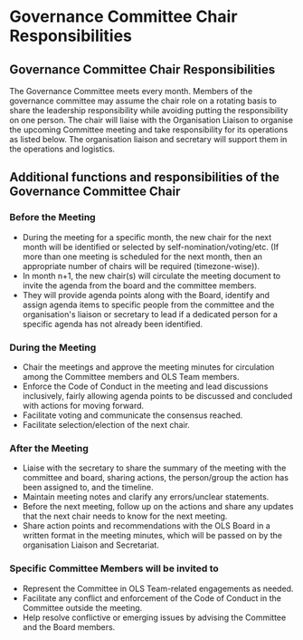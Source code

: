 # Governance Committee Chair Responsibilities

## Governance Committee Chair Responsibilities

The Governance Committee meets every month. Members of the governance committee may assume the chair role on a rotating basis to share the leadership responsibility while avoiding putting the responsibility on one person. The chair will liaise with the Organisation Liaison to organise the upcoming Committee meeting and take responsibility for its operations as listed below. The organisation liaison and secretary will support them in the operations and logistics.

## Additional functions and responsibilities of the Governance Committee Chair

### Before the Meeting

- During the meeting for a specific month, the new chair for the next month will be identified or selected by self-nomination/voting/etc. (If more than one meeting is scheduled for the next month, then an appropriate number of chairs will be required (timezone-wise)).
- In month n+1, the new chair(s) will circulate the meeting document to invite the agenda from the board and the committee members.
- They will provide agenda points along with the Board, identify and assign agenda items to specific people from the committee and the organisation's liaison or secretary to lead if a dedicated person for a specific agenda has not already been identified.

### During the Meeting
- Chair the meetings and approve the meeting minutes for circulation among the Committee members and OLS Team members.
- Enforce the Code of Conduct in the meeting and lead discussions inclusively, fairly allowing agenda points to be discussed and concluded with actions for moving forward.
- Facilitate voting and communicate the consensus reached.
- Facilitate selection/election of the next chair.

### After the Meeting
- Liaise with the secretary to share the summary of the meeting with the committee and board, sharing actions, the person/group the action has been assigned to, and the timeline.
- Maintain meeting notes and clarify any errors/unclear statements.
- Before the next meeting, follow up on the actions and share any updates that the next chair needs to know for the next meeting.
- Share action points and recommendations with the OLS Board in a written format in the meeting minutes, which will be passed on by the organisation Liaison and Secretariat.

### Specific Committee Members will be invited to
- Represent the Committee in OLS Team-related engagements as needed.
- Facilitate any conflict and enforcement of the Code of Conduct in the Committee outside the meeting.
- Help resolve conflictive or emerging issues by advising the Committee and the Board members.

